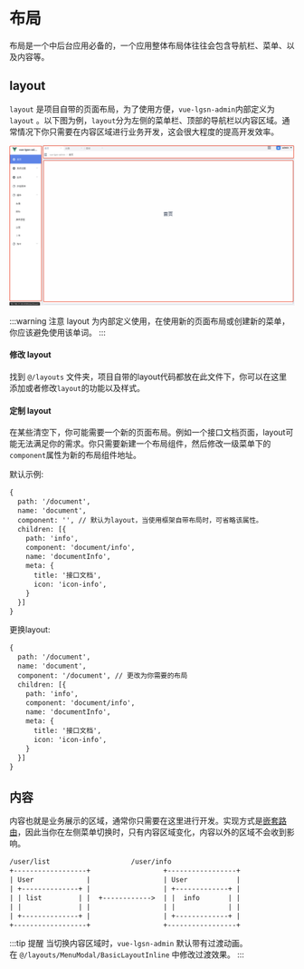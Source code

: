 # 布局
布局是一个中后台应用必备的，一个应用整体布局体往往会包含导航栏、菜单、以及内容等。

## layout
`layout` 是项目自带的页面布局，为了使用方便，`vue-lgsn-admin`内部定义为 `layout` 。以下图为例，`layout`分为左侧的菜单栏、顶部的导航栏以内容区域。通常情况下你只需要在内容区域进行业务开发，这会很大程度的提高开发效率。

![Image](./img/layout.png)

:::warning 注意
layout 为内部定义使用，在使用新的页面布局或创建新的菜单，你应该避免使用该单词。
:::

#### 修改 layout
找到 `@/layouts` 文件夹，项目自带的layout代码都放在此文件下，你可以在这里添加或者修改`layout`的功能以及样式。

#### 定制 layout
在某些清空下，你可能需要一个新的页面布局。例如一个接口文档页面，layout可能无法满足你的需求。你只需要新建一个布局组件，然后修改一级菜单下的`component`属性为新的布局组件地址。

默认示例: 
```javascript:no-line-numbers
{
  path: '/document',
  name: 'document',
  component: '', // 默认为layout，当使用框架自带布局时，可省略该属性。
  children: [{
    path: 'info',
    component: 'document/info',
    name: 'documentInfo',
    meta: {
      title: '接口文档',
      icon: 'icon-info',
    }
  }]
}
```

更换layout: 
```javascript:no-line-numbers
{
  path: '/document',
  name: 'document',
  component: '/document', // 更改为你需要的布局
  children: [{
    path: 'info',
    component: 'document/info',
    name: 'documentInfo',
    meta: {
      title: '接口文档',
      icon: 'icon-info',
    }
  }]
}
```

## 内容
内容也就是业务展示的区域，通常你只需要在这里进行开发。实现方式是[嵌套路由](https://router.vuejs.org/zh/guide/essentials/nested-routes.html)，因此当你在左侧菜单切换时，只有内容区域变化，内容以外的区域不会收到影响。

```javascript:no-line-numbers
/user/list                    /user/info
+------------------+                  +-----------------+
| User             |                  | User            |
| +--------------+ |                  | +-------------+ |
| | list         | |  +------------>  | |  info       | |
| |              | |                  | |             | |
| +--------------+ |                  | +-------------+ |
+------------------+                  +-----------------+
```
:::tip 提醒
当切换内容区域时，`vue-lgsn-admin` 默认带有过渡动画。
<br/>在 `@/layouts/MenuModal/BasicLayoutInline` 中修改过渡效果。
:::
